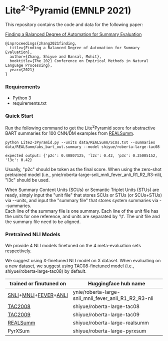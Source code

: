# Lite<sup>2-3</sup>Pyramid (EMNLP 2021)

This repository contains the code and data for the following paper:

[Finding a Balanced Degree of Automation for Summary Evaluation]()

```
@inproceedings{zhang2021finding,
  title={Finding a Balanced Degree of Automation for Summary Evaluation},
  author={Zhang, Shiyue and Bansal, Mohit},
  booktitle={The 2021 Conference on Empirical Methods in Natural Language Processing},
  year={2021}
}
```

### Requirements

* Python 3
* requirements.txt

### Quick Start
Run the following command to get the Lite<sup>2</sup>Pyramid score for abstractive BART summaries 
for 100 CNN/DM examples from [REALSumm](https://github.com/neulab/REALSumm). 

```
python Lite2-3Pyramid.py --units data/REALSumm/SCUs.txt --summaries data/REALSumm/abs_bart_out.summary --model shiyue/roberta-large-tac08

expected output: {'p2c': 0.40807125, 'l2c': 0.42, 'p3c': 0.35005152, 'l3c': 0.42}
```

Usually, "p2c" should be token as the final score.
When using the zero-shot pretrained model (i.e., ynie/roberta-large-snli_mnli_fever_anli_R1_R2_R3-nli), 
"l3c" should be used. 

When Summary Content Units (SCUs) or Semantic Triplet Units (STUs) are ready, simply input 
the "unit file" that stores SCUs or STUs (or SCUs+STUs) via --units, 
and input the "summary file" that stores system summaries via --summaries.  
Each line of the summary file is one summary.
Each line of the unit file has the units for one reference, and units are separated by '\t'.
The unit file and the summary file need to be aligned.

### Pretrained NLI Models
We provide 4 NLI models finetuned on the 4 meta-evaluation sets respectively. 

We suggest using X-finetuned NLI model on X dataset. When evaluating on a new dataset, 
we suggest using TAC08-finetuned model (i.e., shiyue/roberta-large-tac08) by default.

| trained or finutuned on | Huggingface hub name|
| ------------- | ----------- |
|  [SNLI](https://nlp.stanford.edu/projects/snli/)+[MNLI](https://cims.nyu.edu/~sbowman/multinli/)+[FEVER](https://github.com/easonnie/combine-FEVER-NSMN/blob/master/other_resources/nli_fever.md)+[ANLI](https://github.com/facebookresearch/anli)  | ynie/roberta-large-snli_mnli_fever_anli_R1_R2_R3-nli |
|  [TAC2008](https://tac.nist.gov/2008/summarization/update.summ.08.guidelines.html)  | shiyue/roberta-large-tac08 |
|  [TAC2009](https://tac.nist.gov/2009/Summarization/update.summ.09.guidelines.html)  | shiyue/roberta-large-tac09 |
|  [REALSumm](https://github.com/neulab/REALSumm)  | shiyue/roberta-large-realsumm |
|  PyrXSum  | shiyue/roberta-large-pyrxsum |





